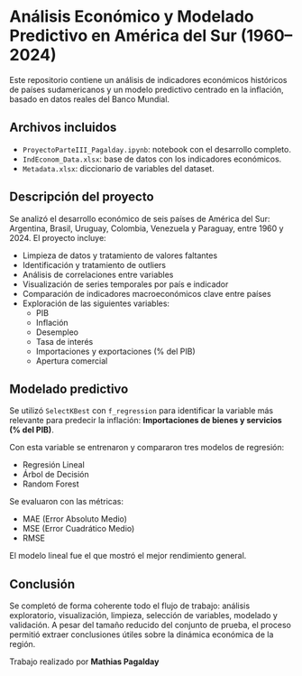 # Análisis Económico y Modelado Predictivo en América del Sur (1960–2024)

Este repositorio contiene un análisis de indicadores económicos históricos de países sudamericanos y un modelo predictivo centrado en la inflación, basado en datos reales del Banco Mundial.

## Archivos incluidos

- `ProyectoParteIII_Pagalday.ipynb`: notebook con el desarrollo completo.
- `IndEconom_Data.xlsx`: base de datos con los indicadores económicos.
- `Metadata.xlsx`: diccionario de variables del dataset.

## Descripción del proyecto

Se analizó el desarrollo económico de seis países de América del Sur: Argentina, Brasil, Uruguay, Colombia, Venezuela y Paraguay, entre 1960 y 2024. El proyecto incluye:

- Limpieza de datos y tratamiento de valores faltantes
- Identificación y tratamiento de outliers
- Análisis de correlaciones entre variables
- Visualización de series temporales por país e indicador
- Comparación de indicadores macroeconómicos clave entre países
- Exploración de las siguientes variables:
  - PIB
  - Inflación
  - Desempleo
  - Tasa de interés
  - Importaciones y exportaciones (% del PIB)
  - Apertura comercial

## Modelado predictivo

Se utilizó `SelectKBest` con `f_regression` para identificar la variable más relevante para predecir la inflación: **Importaciones de bienes y servicios (% del PIB)**.

Con esta variable se entrenaron y compararon tres modelos de regresión:

- Regresión Lineal
- Árbol de Decisión
- Random Forest

Se evaluaron con las métricas:
- MAE (Error Absoluto Medio)
- MSE (Error Cuadrático Medio)
- RMSE

El modelo lineal fue el que mostró el mejor rendimiento general.

## Conclusión

Se completó de forma coherente todo el flujo de trabajo: análisis exploratorio, visualización, limpieza, selección de variables, modelado y validación. A pesar del tamaño reducido del conjunto de prueba, el proceso permitió extraer conclusiones útiles sobre la dinámica económica de la región.

Trabajo realizado por **Mathias Pagalday**
